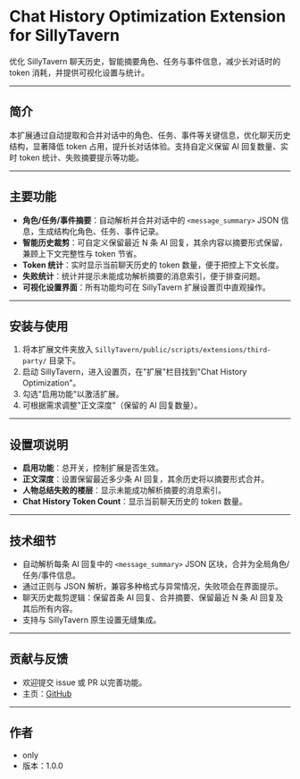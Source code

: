 # Chat History Optimization Extension for SillyTavern

优化 SillyTavern 聊天历史，智能摘要角色、任务与事件信息，减少长对话时的 token 消耗，并提供可视化设置与统计。

---

## 简介
本扩展通过自动提取和合并对话中的角色、任务、事件等关键信息，优化聊天历史结构，显著降低 token 占用，提升长对话体验。支持自定义保留 AI 回复数量、实时 token 统计、失败摘要提示等功能。

---

## 主要功能
- **角色/任务/事件摘要**：自动解析并合并对话中的 `<message_summary>` JSON 信息，生成结构化角色、任务、事件记录。
- **智能历史裁剪**：可自定义保留最近 N 条 AI 回复，其余内容以摘要形式保留，兼顾上下文完整性与 token 节省。
- **Token 统计**：实时显示当前聊天历史的 token 数量，便于把控上下文长度。
- **失败统计**：统计并提示未能成功解析摘要的消息索引，便于排查问题。
- **可视化设置界面**：所有功能均可在 SillyTavern 扩展设置页中直观操作。

---

## 安装与使用
1. 将本扩展文件夹放入 `SillyTavern/public/scripts/extensions/third-party/` 目录下。
2. 启动 SillyTavern，进入设置页，在"扩展"栏目找到"Chat History Optimization"。
3. 勾选"启用功能"以激活扩展。
4. 可根据需求调整"正文深度"（保留的 AI 回复数量）。

---

## 设置项说明
- **启用功能**：总开关，控制扩展是否生效。
- **正文深度**：设置保留最近多少条 AI 回复，其余历史将以摘要形式合并。
- **人物总结失败的楼层**：显示未能成功解析摘要的消息索引。
- **Chat History Token Count**：显示当前聊天历史的 token 数量。

---

## 技术细节
- 自动解析每条 AI 回复中的 `<message_summary>` JSON 区块，合并为全局角色/任务/事件信息。
- 通过正则与 JSON 解析，兼容多种格式与异常情况，失败项会在界面提示。
- 聊天历史裁剪逻辑：保留首条 AI 回复、合并摘要、保留最近 N 条 AI 回复及其后所有内容。
- 支持与 SillyTavern 原生设置无缝集成。

---

## 贡献与反馈
- 欢迎提交 issue 或 PR 以完善功能。
- 主页：[GitHub](https://github.com/onlyxy1986/chat-history-optimization)

---

## 作者
- only
- 版本：1.0.0
